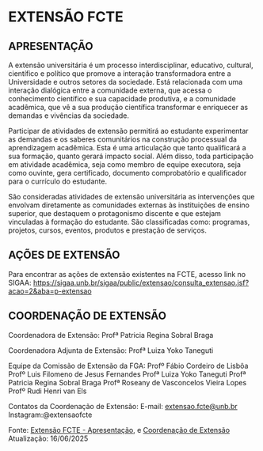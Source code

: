 # EXTENSÃO FCTE

## APRESENTAÇÃO
A extensão universitária é um processo interdisciplinar, educativo, cultural, científico e político que promove a interação transformadora entre a Universidade e outros setores da sociedade. Está relacionada com uma interação dialógica entre a comunidade externa, que acessa o conhecimento científico e sua capacidade produtiva, e a comunidade acadêmica, que vê a sua produção científica transformar e enriquecer as demandas e vivências da sociedade.

Participar de atividades de extensão permitirá ao estudante experimentar as demandas e os saberes comunitários na construção processual da aprendizagem acadêmica. Esta é uma articulação que tanto qualificará a sua formação, quanto gerará impacto social. Além disso, toda participação em atividade acadêmica, seja como membro de equipe executora, seja como ouvinte, gera certificado, documento comprobatório e qualificador para o currículo do estudante.

São consideradas atividades de extensão universitária as intervenções que envolvam diretamente as comunidades externas às instituições de ensino superior, que destaquem o protagonismo discente e que estejam vinculadas à formação do estudante. São classificadas como: programas, projetos, cursos, eventos, produtos e prestação de serviços.


## AÇÕES DE EXTENSÃO

Para encontrar as ações de extensão existentes na FCTE, acesso link no SIGAA: https://sigaa.unb.br/sigaa/public/extensao/consulta_extensao.jsf?acao=2&aba=p-extensao

## COORDENAÇÃO DE EXTENSÃO
Coordenadora de Extensão:
Profª Patricia Regina Sobral Braga

Coordenadora Adjunta de Extensão:
Profª Luiza Yoko Taneguti

Equipe da Comissão de Extensão da FGA:
Profº Fábio Cordeiro de Lisbôa
Profº Luis Filomeno de Jesus Fernandes
Profª Luiza Yoko Taneguti
Profª Patricia Regina Sobral Braga
Profª Roseany de Vasconcelos Vieira Lopes
Profº Rudi Henri van Els

Contatos da Coordenação de Extensão:
E-mail: extensao.fcte@unb.br
Instagram:@extensaofcte

Fonte: [Extensão FCTE - Apresentação](https://fcte.unb.br/apresentacao/), e [Coordenação de Extensão](https://fcte.unb.br/coordenacao-extensao/)
Atualização: 16/06/2025 
